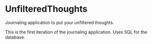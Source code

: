 # UnfilteredThoughts
Journaling application to put your unfiltered thoughts. 

This is the first iteration of the journaling application. Uses SQL for the database.

